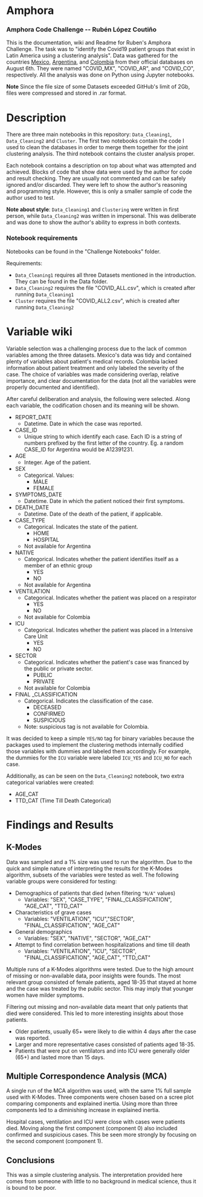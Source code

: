 # Amphora
### Amphora Code Challenge  -- Rubén López Coutiño 

This is the documentation, wiki and Readme for Ruben's Amphora Challenge. The task was to "identify the Covid19 patient groups that exist in Latin America using a clustering analysis". Data was gathered for the countries [Mexico](https://www.gob.mx/salud/documentos/datos-abiertos-152127), [Argentina](http://datos.salud.gob.ar/dataset/covid-19-casos-registrados-en-la-republica-argentina), and [Colombia](https://www.datos.gov.co/Salud-y-Protecci-n-Social/Casos-positivos-de-COVID-19-en-Colombia/gt2j-8ykr/data) from their official databases on August 6th. They were named "COVID_MX", "COVID_AR", and "COVID_CO", respectively. 
All the analysis was done on Python using Jupyter notebooks. 

**Note** Since the file size of some Datasets exceeded GitHub's limit of 2Gb, files were compressed and stored in .rar format. 

# Description



There are three main notebooks in this repository: `Data_Cleaning1`, `Data_Cleaning2` and `Cluster`. The first two notebooks contain the code I used to clean the databases in order to merge them together for the joint clustering analysis. The third notebook contains the cluster analysis proper. 

Each notebook contains a description on top about what was attempted and achieved. Blocks of code that show data were used by the author for code and result checking. They are usually not commented and can be safely ignored and/or discarded. They were left to show the author's reasoning and programming style. However, this is only a smaller sample of code the author used to test.

**Note about style**: `Data_Cleaning1` and `Clustering` were written in first person, while `Data_Cleaning2` was written in impersonal. This was deliberate and was done to show the author's ability to express in both contexts. 

### Notebook requirements
Notebooks can be found in the "Challenge Notebooks" folder. 

Requirements:
- `Data_Cleaning1` requires all three Datasets mentioned in the introduction. They can be found in the Data folder.
- `Data_Cleaning2` requires the file "COVID_ALL.csv", which is created after running `Data_Cleaning1`
- `Cluster` requires the file "COVID_ALL2.csv", which is created after running `Data_Cleaning2`

# Variable wiki


Variable selection was a challenging process due to the lack of common variables among the three datasets. Mexico's data was tidy and contained plenty of variables about patient's medical records. Colombia lacked information about patient treatment and only labeled the severity of the case. The choice of variables was made considering overlap, relative importance, and clear documentation for the data (not all the variables were properly documented and identified). 

After careful deliberation and analysis, the following were selected. Along each variable, the codification chosen and its meaning will be shown. 

- REPORT_DATE
    - Datetime. Date in which the case was reported.
- CASE_ID
    - Unique string to which identify each case. Each ID is a string of numbers prefixed by the first letter of the country. Eg. a random CASE_ID for Argentina would be A12391231.
- AGE
    - Integer. Age of the patient.
- SEX
    - Categorical. Values:
        - MALE
        - FEMALE
- SYMPTOMS_DATE
    - Datetime. Date in which the patient noticed their first symptoms.
- DEATH_DATE
    - Datetime. Date of the death of the patient, if applicable.
- CASE_TYPE
    - Categorical. Indicates the state of the patient.
        - HOME
        - HOSPITAL
    - Not available for Argentina
- NATIVE
    - Categorical. Indicates whether the patient identifies itself as a member of an ethnic group
        - YES
        - NO
    - Not available for Argentina
- VENTILATION
    - Categorical. Indicates whether the patient was placed on a respirator
        - YES
        - NO
    - Not available for Colombia
- ICU
    - Categorical. Indicates whether the patient was placed in a Intensive Care Unit
        - YES
        - NO
- SECTOR
    - Categorical. Indicates whether the patient's case was financed by the public or private sector.
        - PUBLIC
        - PRIVATE
    - Not available for Colombia
- FINAL _CLASSIFICATION
    - Categorical. Indicates the classification of the case.
        - DECEASED
        - CONFIRMED
        - SUSPICIOUS
    - Note: suspicious tag is not available for Colombia.

It was decided to keep a simple `YES/NO` tag for binary variables because the packages used to implement the clustering methods internally codified those variables with dummies and labeled them accordingly. For example, the dummies for the `ICU` variable were labeled `ICU_YES` and `ICU_NO` for each case. 

Additionally, as can be seen on the `Data_Cleaning2` notebook, two extra categorical variables were created: 

- AGE_CAT
- TTD_CAT (Time Till Death Categorical)

# Findings and Results

## K-Modes

Data was sampled and a 1% size was used to run the algorithm. Due to the quick and simple nature of interpreting the results for the K-Modes algorithm, subsets of the variables were tested as well. The following variable groups were considered for testing:

- Demographics of patients that died (when filtering `"N/A"` values)
    - Variables: "SEX", "CASE_TYPE", "FINAL_CLASSIFICATION", "AGE_CAT", "TTD_CAT"
- Characteristics of grave cases
    - Variables: "VENTILATION", "ICU","SECTOR", "FINAL_CLASSIFICATION", "AGE_CAT"
- General demographics
    - Variables: "SEX", "NATIVE", "SECTOR", "AGE_CAT"
- Attempt to find correlation between hospitalizations and time till death
    - Variables: "VENTILATION", "ICU", "SECTOR", "FINAL_CLASSIFICATION", "AGE_CAT", "TTD_CAT"

Multiple runs of a K-Modes algorithms were tested. Due to the high amount of missing or non-available data, poor insights were founds. The most relevant group consisted of female patients, aged 18-35 that stayed at home and the case was treated by the public sector. This may imply that younger women have milder symptoms. 

Filtering out missing and non-available data meant that only patients that died were considered. This led to more interesting insights about those patients. 

- Older patients, usually 65+ were likely to die within 4 days after the case was reported.
- Larger and more representative cases consisted of patients aged 18-35.
- Patients that were put on ventilators and into ICU were generally older (65+) and lasted more than 15 days.

## Multiple Correspondence Analysis (MCA)

A single run of the MCA algorithm was used, with the same 1% full sample used with K-Modes. Three components were chosen based on a scree plot comparing components and explained inertia. Using more than three components led to a diminishing increase in explained inertia. 

Hospital cases, ventilation and ICU were close with cases were patients died. Moving along the first component (component 0) also included confirmed and suspicious cases. This be seen more strongly by focusing on the second component (component 1).

## Conclusions

This was a simple clustering analysis. The interpretation provided here comes from someone with little to no background in medical science, thus it is bound to be poor.
